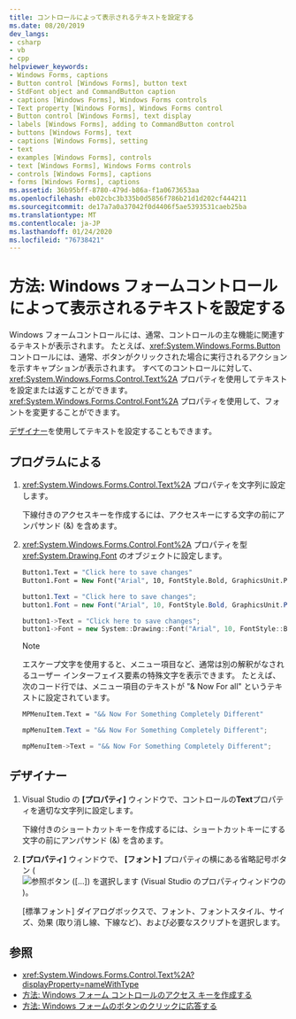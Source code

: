 ```yaml
---
title: コントロールによって表示されるテキストを設定する
ms.date: 08/20/2019
dev_langs:
- csharp
- vb
- cpp
helpviewer_keywords:
- Windows Forms, captions
- Button control [Windows Forms], button text
- StdFont object and CommandButton caption
- captions [Windows Forms], Windows Forms controls
- Text property [Windows Forms], Windows Forms control
- Button control [Windows Forms], text display
- labels [Windows Forms], adding to CommandButton control
- buttons [Windows Forms], text
- captions [Windows Forms], setting
- text
- examples [Windows Forms], controls
- text [Windows Forms], Windows Forms controls
- controls [Windows Forms], captions
- forms [Windows Forms], captions
ms.assetid: 36b95bff-8780-479d-b86a-f1a0673653aa
ms.openlocfilehash: eb02cbc3b335b0d5856f786b21d1d202cf444211
ms.sourcegitcommit: de17a7a0a37042f0d4406f5ae5393531caeb25ba
ms.translationtype: MT
ms.contentlocale: ja-JP
ms.lasthandoff: 01/24/2020
ms.locfileid: "76738421"
---
```

# <a name="how-to-set-the-text-displayed-by-a-windows-forms-control"></a>方法: Windows フォームコントロールによって表示されるテキストを設定する

Windows フォームコントロールには、通常、コントロールの主な機能に関連するテキストが表示されます。 たとえば、<xref:System.Windows.Forms.Button> コントロールには、通常、ボタンがクリックされた場合に実行されるアクションを示すキャプションが表示されます。 すべてのコントロールに対して、<xref:System.Windows.Forms.Control.Text%2A> プロパティを使用してテキストを設定または返すことができます。 <xref:System.Windows.Forms.Control.Font%2A> プロパティを使用して、フォントを変更することができます。

[デザイナー](#designer)を使用してテキストを設定することもできます。

## <a name="programmatic"></a>プログラムによる

1. <xref:System.Windows.Forms.Control.Text%2A> プロパティを文字列に設定します。

   下線付きのアクセスキーを作成するには、アクセスキーにする文字の前にアンパサンド (&) を含めます。

2. <xref:System.Windows.Forms.Control.Font%2A> プロパティを型 <xref:System.Drawing.Font> のオブジェクトに設定します。

    ```vb
    Button1.Text = "Click here to save changes"
    Button1.Font = New Font("Arial", 10, FontStyle.Bold, GraphicsUnit.Point)
    ```

    ```csharp
    button1.Text = "Click here to save changes";
    button1.Font = new Font("Arial", 10, FontStyle.Bold, GraphicsUnit.Point);
    ```

    ```cpp
    button1->Text = "Click here to save changes";
    button1->Font = new System::Drawing::Font("Arial", 10, FontStyle::Bold, GraphicsUnit::Point);
    ```

    > [!NOTE]
    > エスケープ文字を使用すると、メニュー項目など、通常は別の解釈がなされるユーザー インターフェイス要素の特殊文字を表示できます。 たとえば、次のコード行では、メニュー項目のテキストが "& Now For all" というテキストに設定されています。

    ```vb
    MPMenuItem.Text = "&& Now For Something Completely Different"
    ```

    ```csharp
    mpMenuItem.Text = "&& Now For Something Completely Different";
    ```

    ```cpp
    mpMenuItem->Text = "&& Now For Something Completely Different";
    ```

## <a name="designer"></a>デザイナー

1. Visual Studio の **[プロパティ]** ウィンドウで、コントロールの**Text**プロパティを適切な文字列に設定します。

   下線付きのショートカットキーを作成するには、ショートカットキーにする文字の前にアンパサンド (&) を含めます。

2. **[プロパティ]** ウィンドウで、 **[フォント]** プロパティの横にある省略記号ボタン (![参照ボタン ([...]) を選択します (Visual Studio のプロパティウィンドウの](./media/visual-studio-ellipsis-button.png))。

   [標準フォント] ダイアログボックスで、フォント、フォントスタイル、サイズ、効果 (取り消し線、下線など)、および必要なスクリプトを選択します。

## <a name="see-also"></a>参照

- <xref:System.Windows.Forms.Control.Text%2A?displayProperty=nameWithType>
- [方法: Windows フォーム コントロールのアクセス キーを作成する](how-to-create-access-keys-for-windows-forms-controls.md)
- [方法: Windows フォームのボタンのクリックに応答する](how-to-respond-to-windows-forms-button-clicks.md)
